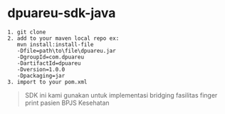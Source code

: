 # dpuareu-sdk-java
```
1. git clone
2. add to your maven local repo ex: 
   mvn install:install-file 
   -Dfile=path\to\file\dpuareu.jar 
   -DgroupId=com.dpuareu 
   -DartifactId=dpuareu 
   -Dversion=1.0.0 
   -Dpackaging=jar
3. import to your pom.xml
```
> SDK ini kami gunakan untuk implementasi bridging fasilitas finger print pasien BPJS Kesehatan
